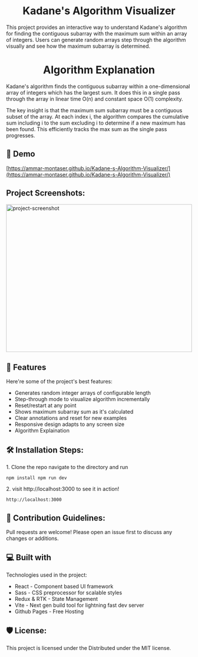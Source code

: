 <h1 align="center" id="title">Kadane's Algorithm Visualizer</h1>

<p id="description">This project provides an interactive way to understand Kadane's algorithm for finding the contiguous subarray with the maximum sum within an array of integers. Users can generate random arrays step through the algorithm visually and see how the maximum subarray is determined.</p>

<h1 align="center" id="title">Algorithm Explanation</h1>

<p id="description">Kadane's algorithm finds the contiguous subarray within a one-dimensional array of integers which has the largest sum. It does this in a single pass through the array in linear time O(n) and constant space O(1) complexity.</p>
<p id="description">The key insight is that the maximum sum subarray must be a contiguous subset of the array. At each index i, the algorithm compares the cumulative sum including i to the sum excluding i to determine if a new maximum has been found. This efficiently tracks the max sum as the single pass progresses.</p>

<h2>🚀 Demo</h2>

[https://ammar-montaser.github.io/Kadane-s-Algorithm-Visualizer/](https://ammar-montaser.github.io/Kadane-s-Algorithm-Visualizer/)

<h2>Project Screenshots:</h2>

<img src="https://iili.io/JvMHQkl.png" alt="project-screenshot" width="100%" height="400/">

  
  
<h2>🧐 Features</h2>

Here're some of the project's best features:

*   Generates random integer arrays of configurable length
*   Step-through mode to visualize algorithm incrementally
*   Reset/restart at any point
*   Shows maximum subarray sum as it's calculated
*   Clear annotations and reset for new examples
*   Responsive design adapts to any screen size
*   Algorithm Explaination

<h2>🛠️ Installation Steps:</h2>

<p>1. Clone the repo navigate to the directory and run</p>

```
npm install npm run dev
```

<p>2. visit http://localhost:3000 to see it in action!</p>

```
http://localhost:3000 
```

<h2>🍰 Contribution Guidelines:</h2>

Pull requests are welcome! Please open an issue first to discuss any changes or additions.

  
  
<h2>💻 Built with</h2>

Technologies used in the project:

*   React - Component based UI framework
*   Sass - CSS preprocessor for scalable styles
*   Redux & RTK - State Management
*   Vite - Next gen build tool for lightning fast dev server
*   Github Pages - Free Hosting

<h2>🛡️ License:</h2>

This project is licensed under the Distributed under the MIT license.

